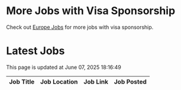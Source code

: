 # More Jobs with Visa Sponsorship

Check out [Europe Jobs](https://github.com/sureshparimi/europejobs#latest-jobs) for more jobs with visa sponsorship.

# Latest Jobs

This page is updated at June 07, 2025 18:16:49

| Job Title | Job Location | Job Link | Job Posted |
| --- | --- | --- | --- |
